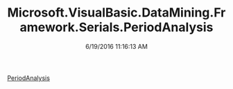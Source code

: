﻿---
title: Microsoft.VisualBasic.DataMining.Framework.Serials.PeriodAnalysis
date: 6/19/2016 11:16:13 AM
---

[PeriodAnalysis](T-Microsoft.VisualBasic.DataMining.Framework.Serials.PeriodAnalysis.PeriodAnalysis.html)
